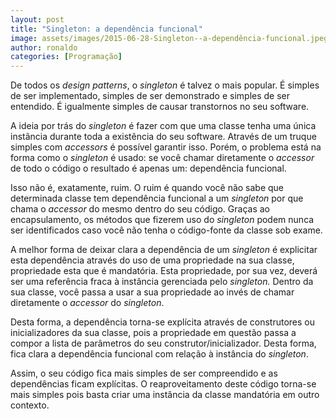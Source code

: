 ```yaml
---
layout: post
title: "Singleton: a dependência funcional"
image: assets/images/2015-06-28-Singleton--a-dependência-funcional.jpeg
author: ronaldo
categories: [Programação]
---
```


De todos os *design patterns*, o *singleton* é talvez o mais
popular. É simples de ser implementado, simples de ser demonstrado e
simples de ser entendido. É igualmente simples de causar transtornos no
seu software.

A ideia por trás do *singleton* é fazer com que uma classe tenha uma
única instância durante toda a existência do seu software. Através de um
truque simples com *accessors* é possível garantir isso. Porém, o
problema está na forma como o *singleton* é usado: se você chamar
diretamente o *accessor* de todo o código o resultado é apenas um:
dependência funcional.

Isso não é, exatamente, ruim. O ruim é quando você não sabe que
determinada classe tem dependência funcional a um *singleton* por que
chama o *accessor* do mesmo dentro do seu código. Graças ao
encapsulamento, os métodos que fizerem uso do *singleton* podem nunca
ser identificados caso você não tenha o código-fonte da classe sob
exame.

A melhor forma de deixar clara a dependência de um *singleton* é
explicitar esta dependência através do uso de uma propriedade na sua
classe, propriedade esta que é mandatória. Esta propriedade, por sua
vez, deverá ser uma referência fraca à instância gerenciada pelo
*singleton.* Dentro da sua classe, você passa a usar a sua propriedade
ao invés de chamar diretamente o *accessor* do *singleton*.

Desta forma, a dependência torna-se explícita através de construtores ou
inicializadores da sua classe, pois a propriedade em questão passa a
compor a lista de parâmetros do seu construtor/inicializador. Desta
forma, fica clara a dependência funcional com relação à instância do
*singleton*.

Assim, o seu código fica mais simples de ser compreendido e as
dependências ficam explícitas. O reaproveitamento deste código torna-se
mais simples pois basta criar uma instância da classe mandatória em
outro contexto.
